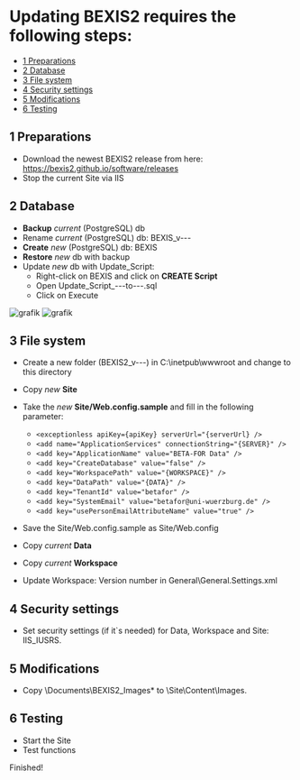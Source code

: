  # Updating BEXIS2 requires the following steps:

<!-- TOC -->
- [1 Preparations](#1-preparations)
- [2 Database](#2-database)
- [3 File system](#3-file-system)
- [4 Security settings](#4-security-settings)
- [5 Modifications](#5-modifications)
- [6 Testing](#5-Testing)

<!-- /TOC -->

## 1 Preparations
* Download the newest BEXIS2 release from here: https://bexis2.github.io/software/releases
* Stop the current Site via IIS

## 2 Database
* **Backup** *current* (PostgreSQL) db
* Rename *current* (PostgreSQL) db: BEXIS_v--- 
* **Create** *new* (PostgreSQL) db: BEXIS
* **Restore** *new* db with backup
* Update *new* db with Update_Script:
	* Right-click on BEXIS and click on **CREATE Script**
 	* Open Update_Script_---to---.sql
 	* Click on Execute
		
![grafik](https://user-images.githubusercontent.com/68608907/236138033-6ca678b2-ac88-4328-85b6-9791cac5b282.png)
![grafik](https://user-images.githubusercontent.com/68608907/236138629-7a9fcea6-275b-42df-84c5-d5f9fc465653.png)


## 3 File system
* Create a new folder (BEXIS2_v---) in C:\inetpub\wwwroot and change to this directory
* Copy *new* **Site**  
* Take the *new* **Site/Web.config.sample** and fill in the following parameter:

	* ```<exceptionless apiKey={apiKey} serverUrl="{serverUrl} />```
  	* ```<add name="ApplicationServices" connectionString="{SERVER}" />```
	* ```<add key="ApplicationName" value="BETA-FOR Data" />```
	* ```<add key="CreateDatabase" value="false" />```
	* ```<add key="WorkspacePath" value="{WORKSPACE}" />```
	* ```<add key="DataPath" value="{DATA}" />```
	* ```<add key="TenantId" value="betafor" />```
	* ```<add key="SystemEmail" value="betafor@uni-wuerzburg.de" />```
	* ```<add key="usePersonEmailAttributeName" value="true" />```
	
* Save the Site/Web.config.sample as Site/Web.config
* Copy *current* **Data** 
* Copy *current* **Workspace**  
* Update Workspace: Version number in General\General.Settings.xml

## 4 Security settings
* Set security settings (if it`s needed) for Data, Workspace and Site: IIS_IUSRS.

## 5 Modifications
* Copy \Documents\BEXIS2_Images\* to \Site\Content\Images.

## 6 Testing
* Start the Site
* Test functions

Finished!
